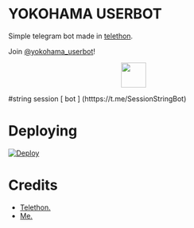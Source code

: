 # YOKOHAMA USERBOT
Simple telegram bot made in [telethon](https://github.com/LonamiWebs/Telethon).
   
Join [@yokohama_userbot](https://t.me/yokohama_userbot)!
    

<div class="separator" style="clear: both; text-align: center;">
<a href="https://telegra.ph/file/3256e5a357bb80b6aef60.jpg" imageanchor="1" style="margin-left: 1em; margin-right: 1em;"><img border="0" data-original-height="50" data-original-width="50" height="50" src="https://telegra.ph/file/3256e5a357bb80b6aef60.jpg" width="50" /></a></div>




#string session 
[ bot ] (htttps://t.me/SessionStringBot)
   

# Deploying
[![Deploy](https://www.herokucdn.com/deploy/button.svg)](https://heroku.com/deploy)

# Credits
- [Telethon.](https://github.com/LonamiWebs/Telethon)
- [Me.](https://t.me/Yokohamaowner)
